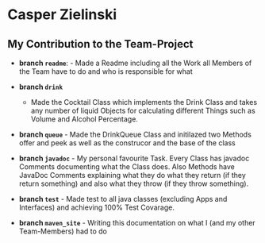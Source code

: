 # Casper Zielinski

## My Contribution to the Team-Project

- **branch ``readme``**:
      - Made a Readme including all the Work all Members of the Team have to do and who is responsible for what

-  **branch ``drink``**
      - Made the Cocktail Class which implements the Drink Class and takes any number of liquid Objects for calculating different Things such as Volume and Alcohol Percentage.

- **branch ``queue``**
      - Made the DrinkQueue Class and initilazed two Methods offer and peek as well as the construcor and the base of the class

- **branch ``javadoc``**
      - My personal favourite Task. Every Class has javadoc Comments documenting what the Class does. Also Methods have JavaDoc Comments explaining what they do what they return (if they return something) and also what they throw (if they throw something).  

- **branch ``test``**
      - Made test to all java classes (excluding Apps and Interfaces) and achieving 100% Test Covarage.

- **branch ``maven_site``** 
      - Writing this documentation on what I (and my other Team-Members) had to do
